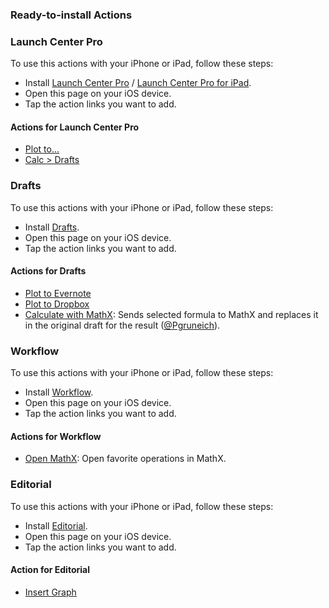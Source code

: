### Ready-to-install Actions

### Launch Center Pro

To use this actions with your iPhone or iPad, follow these steps:

- Install [Launch Center Pro](https://itunes.apple.com/us/app/launch-center-pro/id532016360?mt=8&uo=4&at=1l3v9Yu&ct=doca) / [Launch Center Pro for iPad](https://itunes.apple.com/us/app/launch-center-pro-for-ipad/id799664902?mt=8&at=1l3v9Yu&ct=doca).
- Open this page on your iOS device.
- Tap the action links you want to add.

#### Actions for Launch Center Pro

- [Plot to…](https://launchcenterpro.com/lll1pp)
- [Calc \> Drafts](https://launchcenterpro.com/865np9)

### Drafts

To use this actions with your iPhone or iPad, follow these steps:

- Install [Drafts](https://itunes.apple.com/us/app/drafts-4-quickly-capture-notes/id905337691?mt=8&at=1l3v9Yu&ct=doca).
- Open this page on your iOS device.
- Tap the action links you want to add.

#### Actions for Drafts

- [Plot to Evernote](http://drafts4-actions.agiletortoise.com/a/14y)
- [Plot to Dropbox](http://drafts4-actions.agiletortoise.com/a/14x)
- [Calculate with MathX](https://drafts4-actions.agiletortoise.com/a/1iF): Sends selected formula to MathX and replaces it in the original draft for the result ([@Pgruneich](https://twitter.com/pgruneich)).

### Workflow

To use this actions with your iPhone or iPad, follow these steps:

- Install [Workflow](https://itunes.apple.com/us/app/workflow-powerful-automation/id915249334?mt=8&uo=4&pt=701328&at=1l3v9Yu&ct=doca).
- Open this page on your iOS device.
- Tap the action links you want to add.

#### Actions for Workflow

- [Open MathX](https://workflow.is/workflows/48b88aa10906485989c83947e1f2cf3a): Open favorite operations in MathX.

### Editorial

To use this actions with your iPhone or iPad, follow these steps:

- Install [Editorial](https://itunes.apple.com/be/app/editorial/id673907758?mt=8&at=1l3v9Yu&ct=doca).
- Open this page on your iOS device.
- Tap the action links you want to add.

#### Action for Editorial

- [Insert Graph](http://www.editorial-workflows.com/workflow/5831256025595904/lAPd6LgiBZQ)